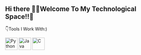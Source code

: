 ## Hi there 👋💫Welcome To My Technological Space!!🌌

👇Tools I Work With:)

<img src="https://upload.wikimedia.org/wikipedia/commons/c/c3/Python-logo-notext.svg" alt="Python" width="40"/>                                                              
<img src="https://cdn.jsdelivr.net/gh/devicons/devicon/icons/java/java-original.svg" alt="Java" width="40"/>                     
<img src="https://cdn.jsdelivr.net/gh/devicons/devicon/icons/c/c-original.svg" alt="C" width="40"/>               







   
 

             
          
             
          

<!--
**expanse88/expanse88** is a ✨ _special_ ✨ repository because its `README.md` (this file) appears on your GitHub profile.

Here are some ideas to get you started:

- 🔭 I’m currently working on ...
- 🌱 I’m currently learning ...
- 👯 I’m looking to collaborate on ...
- 🤔 I’m looking for help with ...
- 💬 Ask me about ...
            <img src="https://cdn.jsdelivr.net/gh/devicons/devicon@latest/icons/python/python-original.svg" />
          
- 📫 How to reach me: ...
- 😄 Pronouns: ...
- ⚡ Fun fact: ...
-->
